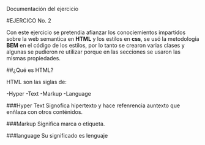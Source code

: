 Documentación del ejercicio

#EJERCICO No. 2

Con este ejercicio se pretendia afianzar los conociemientos impartidos sobre la web semantica en **HTML** y los estilos en **css**, se usó la metodología **BEM** en el código de los estilos, por lo tanto se crearon varias clases y algunas se pudieron re utilizar porque en las secciones se usaron las mismas propiedades.

##¿Qué es HTML?

HTML son las siglas de:

-Hyper
-Text
-Markup
-Language

###Hyper Text
Signofica hipertexto y hace refenrencia auntexto que enñlaza con otros conténidos.

###Markup
Significa marca o etiqueta.

###language
Su significado es lenguaje
